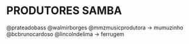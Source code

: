 # PRODUTORES SAMBA

@prateadobass
@walmirborges
@mmzmusicprodutora -> mumuzinho
@bcbrunocardoso
@lincolndelima -> ferrugem
